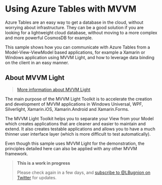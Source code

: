 # Using Azure Tables with MVVM

Azure Tables are an easy way to get a database in the cloud, without worrying about infrastructure. They can be a good solution if you are looking for a lightweight cloud database, without moving to a more complex and more powerful CosmosDB for example.

This sample shows how you can communicate with Azure Tables from a Model-View-ViewModel based applications, for example a Xamarin or Windows application using MVVM Light, and how to leverage data binding on the client in an easy manner.

## About MVVM Light

> [More information about MVVM Light](http://www.mvvmlight.net)

The main purpose of the MVVM Light Toolkit is to accelerate the creation and development of MVVM applications in Windows Universal, WPF, Silverlight, Xamarin.iOS, Xamarin.Android and Xamarin.Forms. 

The MVVM Light Toolkit helps you to separate your View from your Model which creates applications that are cleaner and easier to maintain and extend. It also creates testable applications and allows you to have a much thinner user interface layer (which is more difficult to test automatically).

Even though this sample uses MVVM Light for the demonstration, the principles detailed here can also be applied with any other MVVM framework.

> **This is a work in progress**
>
> Please check again in a few days, and [subscribe to @LBugnion on Twitter](http://twitter.com/lbugnion) for updates.